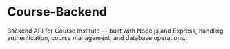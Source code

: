 # Course-Backend
Backend API for Course Institute — built with Node.js and Express, handling authentication, course management, and database operations.

